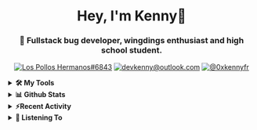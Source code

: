 <div align="center">
<h1> Hey, I'm Kenny👋 </h1>
<h3> 🐛 Fullstack bug developer, wingdings enthusiast and high school student. </h3>

[![Los Pollos Hermanos#6843](https://img.shields.io/badge/Lumpy%236843-5865F2?logo=discord&logoColor=ffffff)](https://discordapp.com/users/717974888844886117)
[![devkenny@outlook.com](https://img.shields.io/badge/devkenny%40outlook.com-0078d4?logo=Microsoft+Outlook&logoColor=ffffff)](mailto:devkenny@outlook.com)
[![@0xkennyfr](https://img.shields.io/badge/%400xkennyfr-1DA1F2?logo=twitter&logoColor=white)](https://)

</div>
<details>
 <summary> <b>🛠️ My Tools</b></summary>

[![My Skills](https://skillicons.dev/icons?i=js,ts,git,html,css,jquery,react,vscode,nodejs&perline=3)](https://skillicons.dev)
</details>

<details>
 <summary> <b>📊 Github Stats</b></summary>
  <br/>
  
[![GitHub Streak](https://github-readme-streak-stats.herokuapp.com?user=devkennyy&theme=dark&hide_border=true&date_format=M%20j%5B%2C%20Y%5D)](https://git.io/streak-stats)

![My GitHub stats](https://github-readme-stats.vercel.app/api?username=devkennyy&theme=slateorange&show_icons=true&title_color=f58804&hide_border=true&bg_color=101414&hide_title=true&count_private=true)
</details>

<details>
 <summary><b>⚡Recent Activity</b></summary>
 
 <!--START_SECTION:activity-->
1. 🗣 Commented on [#2](https://github.com/devkennyy/repodata/issues/2) in [devkennyy/repodata](https://github.com/devkennyy/repodata)
2. ❗️ Opened issue [#3](https://github.com/devkennyy/repodata/issues/3) in [devkennyy/repodata](https://github.com/devkennyy/repodata)
3. ❗️ Opened issue [#2](https://github.com/devkennyy/repodata/issues/2) in [devkennyy/repodata](https://github.com/devkennyy/repodata)
4. ❗️ Opened issue [#1](https://github.com/devkennyy/repodata/issues/1) in [devkennyy/repodata](https://github.com/devkennyy/repodata)
5. 🎉 Merged PR [#7](https://github.com/devkennyy/achievement-playground/pull/7) in [devkennyy/achievement-playground](https://github.com/devkennyy/achievement-playground)
6. 🎉 Merged PR [#6](https://github.com/devkennyy/achievement-playground/pull/6) in [devkennyy/achievement-playground](https://github.com/devkennyy/achievement-playground)
7. 💪 Opened PR [#6](https://github.com/devkennyy/achievement-playground/pull/6) in [devkennyy/achievement-playground](https://github.com/devkennyy/achievement-playground)
8. 🎉 Merged PR [#5](https://github.com/devkennyy/achievement-playground/pull/5) in [devkennyy/achievement-playground](https://github.com/devkennyy/achievement-playground)
9. 🗣 Commented on [#5](https://github.com/devkennyy/achievement-playground/issues/5) in [devkennyy/achievement-playground](https://github.com/devkennyy/achievement-playground)
10. 🎉 Merged PR [#14](https://github.com/devkennyy/devkennyy/pull/14) in [devkennyy/devkennyy](https://github.com/devkennyy/devkennyy)
 <!--END_SECTION:activity-->
</details>

<details>
 <summary> <b>🎵 Listening To</b></summary>

 [![spotify-github-profile](https://spotify-github-profile.vercel.app/api/view?uid=zlnzp9s24yxie6ao0me0sksfd&cover_image=true&theme=default&bar_color_cover=false&bar_color=fb8c04)](https://github.com/kittinan/spotify-github-profile)

 </details>


